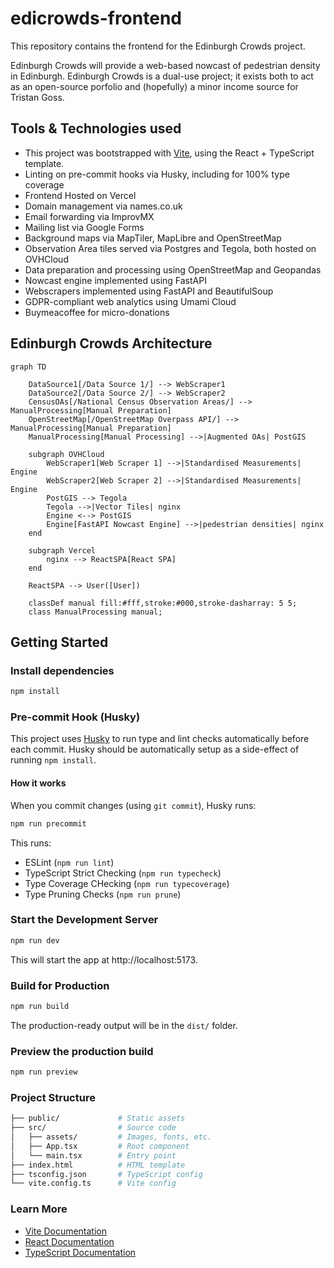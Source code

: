 # edicrowds-frontend
This repository contains the frontend for the Edinburgh Crowds project.

Edinburgh Crowds will provide a web-based nowcast of pedestrian density in Edinburgh.
Edinburgh Crowds is a dual-use project; it exists both to act as an open-source porfolio and (hopefully) a minor income source for Tristan Goss.

## Tools & Technologies used

- This project was bootstrapped with [Vite](https://vitejs.dev/), using the React + TypeScript template.
- Linting on pre-commit hooks via Husky, including for 100% type coverage
- Frontend Hosted on Vercel
- Domain management via names.co.uk
- Email forwarding via ImprovMX
- Mailing list via Google Forms
- Background maps via MapTiler, MapLibre and OpenStreetMap
- Observation Area tiles served via Postgres and Tegola, both hosted on OVHCloud
- Data preparation and processing using OpenStreetMap and Geopandas
- Nowcast engine implemented using FastAPI 
- Webscrapers implemented using FastAPI and BeautifulSoup 
- GDPR-compliant web analytics using Umami Cloud
- Buymeacoffee for micro-donations

## Edinburgh Crowds Architecture
```mermaid
graph TD

    DataSource1[/Data Source 1/] --> WebScraper1
    DataSource2[/Data Source 2/] --> WebScraper2
    CensusOAs[/National Census Observation Areas/] --> ManualProcessing[Manual Preparation]
    OpenStreetMap[/OpenStreetMap Overpass API/] --> ManualProcessing[Manual Preparation]
    ManualProcessing[Manual Processing] -->|Augmented OAs| PostGIS

    subgraph OVHCloud
        WebScraper1[Web Scraper 1] -->|Standardised Measurements| Engine
        WebScraper2[Web Scraper 2] -->|Standardised Measurements| Engine
        PostGIS --> Tegola
        Tegola -->|Vector Tiles| nginx
        Engine <--> PostGIS
        Engine[FastAPI Nowcast Engine] -->|pedestrian densities| nginx
    end

    subgraph Vercel
        nginx --> ReactSPA[React SPA]
    end

    ReactSPA --> User([User])

    classDef manual fill:#fff,stroke:#000,stroke-dasharray: 5 5;
    class ManualProcessing manual;
```

## Getting Started

### Install dependencies
```bash
npm install
```

### Pre-commit Hook (Husky)
This project uses [Husky](https://typicode.github.io/husky) to run type and lint checks automatically before each commit. Husky should be automatically setup as a side-effect of running `npm install`.

#### How it works
When you commit changes (using `git commit`), Husky runs:

```bash
npm run precommit
```
This runs:
- ESLint (`npm run lint`)
- TypeScript Strict Checking (`npm run typecheck`)
- Type Coverage CHecking (`npm run typecoverage`)
- Type Pruning Checks (`npm run prune`)

### Start the Development Server
```bash
npm run dev
```
This will start the app at http://localhost:5173.

### Build for Production
```bash
npm run build
```
The production-ready output will be in the `dist/` folder.

### Preview the production build
```bash
npm run preview
```

### Project Structure
```bash
├── public/             # Static assets
├── src/                # Source code
│   ├── assets/         # Images, fonts, etc.
│   ├── App.tsx         # Root component
│   └── main.tsx        # Entry point
├── index.html          # HTML template
├── tsconfig.json       # TypeScript config
└── vite.config.ts      # Vite config
```

### Learn More
- [Vite Documentation](https://vitejs.dev/)
- [React Documentation](https://react.dev/)
- [TypeScript Documentation](https://www.typescriptlang.org/)
